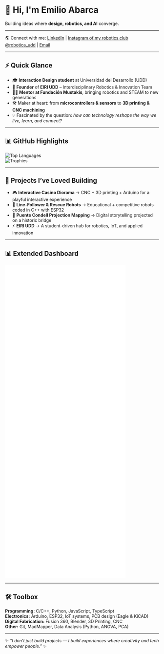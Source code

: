 # 👋 Hi, I'm Emilio Abarca  
Building ideas where **design, robotics, and AI** converge.  

---

🌎 Connect with me: [LinkedIn](https://www.linkedin.com/in/emilioabarcar) | [Instagram of my robotics club @robotica_udd](https://instagram.com/robotica_udd) | [Email](e.abarcar@udd.cl)

---

## ⚡ Quick Glance  
- 🎓 **Interaction Design student** at Universidad del Desarrollo (UDD)  
- 🤖 **Founder** of **EIRI UDD** – Interdisciplinary Robotics & Innovation Team  
- 👨‍🏫 **Mentor at Fundación Mustakis**, bringing robotics and STEAM to new generations  
- 🛠️ Maker at heart: from **microcontrollers & sensors** to **3D printing & CNC machining**  
- 💡 Fascinated by the question: *how can technology reshape the way we live, learn, and connect?*  

---

## 📊 GitHub Highlights  
![Top Languages](https://github-readme-stats.vercel.app/api/top-langs?username=eeminionn&layout=compact&theme=tokyonight)  
![Trophies](https://github-profile-trophy.vercel.app/?username=eeminionn&theme=algolia&no-frame=true)

---

## 🚀 Projects I’ve Loved Building  
- 🎮 **Interactive Casino Diorama** → CNC + 3D printing + Arduino for a playful interactive experience  
- 🤖 **Line-Follower & Rescue Robots** → Educational + competitive robots coded in C++ with ESP32  
- 🌉 **Puente Condell Projection Mapping** → Digital storytelling projected on a historic bridge  
- ⚡ **EIRI UDD** → A student-driven hub for robotics, IoT, and applied innovation  

---

## 📊 Extended Dashboard  
<img src="./metrics.svg" alt="GitHub Metrics Dashboard" />

---

## 🛠️ Toolbox  
**Programming:** C/C++, Python, JavaScript, TypeScript  
**Electronics:** Arduino, ESP32, IoT systems, PCB design (Eagle & KiCAD)  
**Digital Fabrication:** Fusion 360, Blender, 3D Printing, CNC  
**Other:** Git, MadMapper, Data Analysis (Python, ANOVA, PCA)  

---

✨ *“I don’t just build projects — I build experiences where creativity and tech empower people.”* ✨
